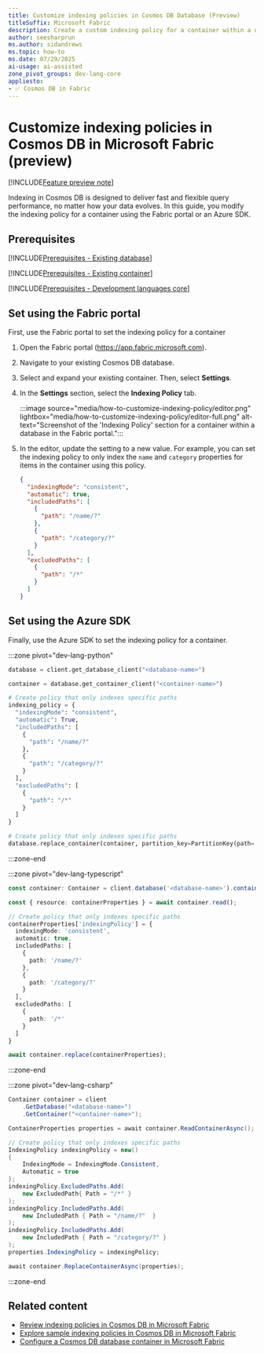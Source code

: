 ```yaml
---
title: Customize indexing policies in Cosmos DB Database (Preview)
titleSuffix: Microsoft Fabric
description: Create a custom indexing policy for a container within a database in Cosmos DB in Microsoft Fabric during the preview.
author: seesharprun
ms.author: sidandrews
ms.topic: how-to
ms.date: 07/29/2025
ai-usage: ai-assisted
zone_pivot_groups: dev-lang-core
appliesto:
- ✅ Cosmos DB in Fabric
---
```


# Customize indexing policies in Cosmos DB in Microsoft Fabric (preview)

[!INCLUDE[Feature preview note](../../includes/feature-preview-note.md)]

Indexing in Cosmos DB is designed to deliver fast and flexible query performance, no matter how your data evolves. In this guide, you modify the indexing policy for a container using the Fabric portal or an Azure SDK.

## Prerequisites

[!INCLUDE[Prerequisites - Existing database](includes/prerequisite-existing-database.md)]

[!INCLUDE[Prerequisites - Existing container](includes/prerequisite-existing-container.md)]

[!INCLUDE[Prerequisites - Development languages core](includes/prerequisite-dev-lang-core.md)]

## Set using the Fabric portal

First, use the Fabric portal to set the indexing policy for a container

1. Open the Fabric portal (<https://app.fabric.microsoft.com>).

1. Navigate to your existing Cosmos DB database.

1. Select and expand your existing container. Then, select **Settings**.

1. In the **Settings** section, select the **Indexing Policy** tab.

    :::image source="media/how-to-customize-indexing-policy/editor.png" lightbox="media/how-to-customize-indexing-policy/editor-full.png" alt-text="Screenshot of the 'Indexing Policy' section for a container within a database in the Fabric portal.":::

1. In the editor, update the setting to a new value. For example, you can set the indexing policy to only index the `name` and `category` properties for items in the container using this policy.

    ```json
    {
      "indexingMode": "consistent",
      "automatic": true,
      "includedPaths": [
        {
          "path": "/name/?"
        },
        {
          "path": "/category/?"
        }
      ],
      "excludedPaths": [
        {
          "path": "/*"
        }
      ]
    }
    ```

## Set using the Azure SDK

Finally, use the Azure SDK to set the indexing policy for a container.

:::zone pivot="dev-lang-python"

```python
database = client.get_database_client("<database-name>")

container = database.get_container_client("<container-name>")

# Create policy that only indexes specific paths
indexing_policy = {
  "indexingMode": "consistent",
  "automatic": True,
  "includedPaths": [
    {
      "path": "/name/?"
    },
    {
      "path": "/category/?"
    }
  ],
  "excludedPaths": [
    {
      "path": "/*"
    }
  ]
}

# Create policy that only indexes specific paths
database.replace_container(container, partition_key=PartitionKey(path='/<partition-key-path>'), indexing_policy=indexing_policy)
```

:::zone-end

:::zone pivot="dev-lang-typescript"

```typescript
const container: Container = client.database('<database-name>').container('<container-name>');

const { resource: containerProperties } = await container.read();

// Create policy that only indexes specific paths
containerProperties['indexingPolicy'] = {
  indexingMode: 'consistent',
  automatic: true,
  includedPaths: [
    {
      path: '/name/?'
    },
    {
      path: '/category/?'
    }
  ],
  excludedPaths: [
    {
      path: '/*'
    }
  ]
}

await container.replace(containerProperties);
```

:::zone-end

:::zone pivot="dev-lang-csharp"

```csharp
Container container = client
    .GetDatabase("<database-name>")
    .GetContainer("<container-name>");

ContainerProperties properties = await container.ReadContainerAsync();

// Create policy that only indexes specific paths
IndexingPolicy indexingPolicy = new()
{
    IndexingMode = IndexingMode.Consistent,
    Automatic = true
};
indexingPolicy.ExcludedPaths.Add(
    new ExcludedPath{ Path = "/*" }
);
indexingPolicy.IncludedPaths.Add(
    new IncludedPath { Path = "/name/?"  }
);
indexingPolicy.IncludedPaths.Add(
    new IncludedPath { Path = "/category/?" }
);
properties.IndexingPolicy = indexingPolicy;

await container.ReplaceContainerAsync(properties);
```

:::zone-end

## Related content

- [Review indexing policies in Cosmos DB in Microsoft Fabric](indexing-policies.md)
- [Explore sample indexing policies in Cosmos DB in Microsoft Fabric](sample-indexing-policies.md)
- [Configure a Cosmos DB database container in Microsoft Fabric](how-to-configure-container.md)
